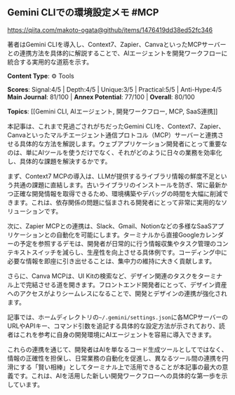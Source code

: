 ## Gemini CLIでの環境設定メモ #MCP

https://qiita.com/makoto-ogata@github/items/1476419dd38ed52fc346

著者はGemini CLIを導入し、Context7、Zapier、CanvaといったMCPサーバーとの連携方法を具体的に解説することで、AIエージェントを開発ワークフローに統合する実用的な道筋を示す。

**Content Type**: ⚙️ Tools

**Scores**: Signal:4/5 | Depth:4/5 | Unique:3/5 | Practical:5/5 | Anti-Hype:4/5
**Main Journal**: 81/100 | **Annex Potential**: 77/100 | **Overall**: 80/100

**Topics**: [[Gemini CLI, AIエージェント, 開発ワークフロー, MCP, SaaS連携]]

本記事は、これまで見過ごされがちだったGemini CLIを、Context7、Zapier、Canvaといったマルチエージェント通信プロトコル（MCP）サーバーと連携させる具体的な方法を解説します。ウェブアプリケーション開発者にとって重要なのは、単にAIツールを使うだけでなく、それがどのように日々の業務を効率化し、具体的な課題を解決するかです。

まず、Context7 MCPの導入は、LLMが提供するライブラリ情報の鮮度不足という共通の課題に直結します。古いライブラリのインストールを防ぎ、常に最新かつ正確な開発情報を取得できるため、環境構築やデバッグの時間を大幅に削減できます。これは、依存関係の問題に悩まされる開発者にとって非常に実用的なソリューションです。

次に、Zapier MCPとの連携は、Slack、Gmail、Notionなどの多様なSaaSアプリケーションとの自動化を可能にします。ターミナルから直接Googleカレンダーの予定を参照するデモは、開発者が日常的に行う情報収集やタスク管理のコンテキストスイッチを減らし、生産性を向上させる具体例です。コーディング中に必要な情報を即座に引き出せることは、集中力の維持に大きく貢献します。

さらに、Canva MCPは、UI Kitの検索など、デザイン関連のタスクをターミナル上で完結させる道を開きます。フロントエンド開発者にとって、デザイン資産へのアクセスがよりシームレスになることで、開発とデザインの連携が強化されます。

記事では、ホームディレクトリの`~/.gemini/settings.json`に各MCPサーバーのURLやAPIキー、コマンド引数を追記する具体的な設定方法が示されており、読者はこれを参考に自身の開発環境にAIエージェントを容易に導入できます。

これらの連携を通じて、開発者はAIを単なるコード生成ツールとしてではなく、情報の正確性を担保し、日常業務の自動化を促進し、異なるツール間の連携を円滑にする「賢い相棒」としてターミナル上で活用できることが本記事の最大の意義です。これは、AIを活用した新しい開発ワークフローへの具体的な第一歩を示しています。